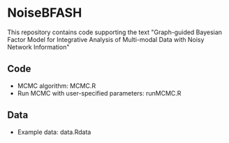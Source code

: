 # NoiseBFASH
This repository contains code supporting the text "Graph-guided Bayesian Factor Model for Integrative Analysis of Multi-modal Data with Noisy Network Information"

 

## Code

* MCMC algorithm: MCMC.R
* Run MCMC with user-specified parameters: runMCMC.R



## Data

* Example data: data.Rdata
